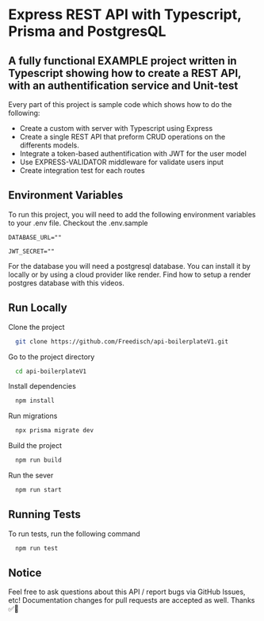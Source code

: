 # Express REST API with Typescript, Prisma and PostgresQL

## A fully functional EXAMPLE project written in Typescript showing how to create a REST API, with an authentification service and Unit-test

Every part of this project is sample code which shows how to do the following:

- Create a custom with server with Typescript using Express
- Create a single REST API that preform CRUD operations on the differents models.
- Integrate a token-based authentification with JWT for the user model
- Use EXPRESS-VALIDATOR middleware for validate users input
- Create integration test for each routes

## Environment Variables

To run this project, you will need to add the following environment variables to your .env file. Checkout the .env.sample

`DATABASE_URL=""`

`JWT_SECRET=""`

For the database you will need a postgresql database. You can install it by locally or by using a cloud provider like render.
Find how to setup a render postgres database with this videos.

## Run Locally

Clone the project

```bash
  git clone https://github.com/Freedisch/api-boilerplateV1.git
```

Go to the project directory

```bash
  cd api-boilerplateV1
```

Install dependencies

```bash
  npm install
```

Run migrations

```bash
  npx prisma migrate dev
```

Build the project

```bash
  npm run build
```

Run the sever

```bash
  npm run start
```

## Running Tests

To run tests, run the following command

```bash
  npm run test
```

## Notice

Feel free to ask questions about this API / report bugs via GitHub Issues, etc! Documentation changes for pull requests are accepted as well.
Thanks ✅🧘
